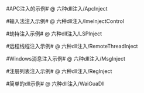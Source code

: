 
#APC注入的示例# @ 六种dll注入/ApcInject      
     

#输入法注入示例# @ 六种dll注入/ImeInjectControl    

#劫持注入示例# @ 六种dll注入/LSPInject           

#远程线程注入示例# @ 六种dll注入/RemoteThreadInject  
  
#Windows消息注入示例# @ 六种dll注入/MsgInject           

#注册列表注入示例# @ 六种dll注入/RegInject           

#简单的dll示例# @ 六种dll注入/WaiGuaDll           
